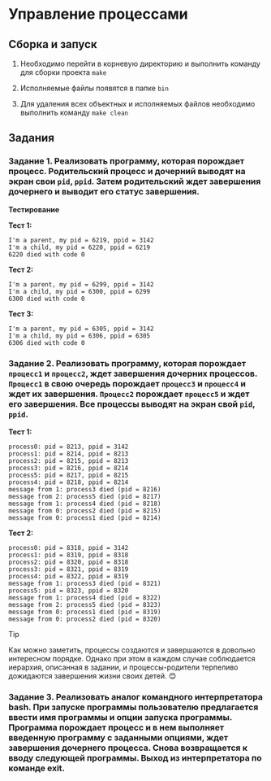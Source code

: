 # Управление процессами

## Сборка и запуск

1. Необходимо перейти в корневую директорию и выполнить команду для сборки проекта `make`

2. Исполняемые файлы появятся в папке `bin`

3. Для удаления всех объектных и исполняемых файлов необходимо выполнить команду `make clean`

## Задания

### Задание 1. Реализовать программу, которая порождает процесс. Родительский процесс и дочерний выводят на экран свои `pid`, `ppid`. Затем родительский ждет завершения дочернего и выводит его статус завершения.

**Тестирование**

**Тест 1:**

```
I'm a parent, my pid = 6219, ppid = 3142
I'm a child, my pid = 6220, ppid = 6219
6220 died with code 0
```

**Тест 2:**

```
I'm a parent, my pid = 6299, ppid = 3142
I'm a child, my pid = 6300, ppid = 6299
6300 died with code 0
```

**Тест 3:**

```
I'm a parent, my pid = 6305, ppid = 3142
I'm a child, my pid = 6306, ppid = 6305
6306 died with code 0
```

### Задание 2. Реализовать программу, которая порождает `процесс1` и `процесс2`, ждет завершения дочерних процессов. `Процесс1` в свою очередь порождает `процесс3` и `процесс4` и ждет их завершения. `Процесс2` порождает `процесс5` и ждет его завершения. Все процессы выводят на экран свой `pid`, `ppid`.

**Тест 1:**

```
process0: pid = 8213, ppid = 3142
process1: pid = 8214, ppid = 8213
process2: pid = 8215, ppid = 8213
process3: pid = 8216, ppid = 8214
process5: pid = 8217, ppid = 8215
process4: pid = 8218, ppid = 8214
message from 1: process3 died (pid = 8216)
message from 2: process5 died (pid = 8217)
message from 1: process4 died (pid = 8218)
message from 0: process2 died (pid = 8215)
message from 0: process1 died (pid = 8214)
```

**Тест 2:**

```
process0: pid = 8318, ppid = 3142
process1: pid = 8319, ppid = 8318
process2: pid = 8320, ppid = 8318
process3: pid = 8321, ppid = 8319
process4: pid = 8322, ppid = 8319
message from 1: process3 died (pid = 8321)
process5: pid = 8323, ppid = 8320
message from 1: process4 died (pid = 8322)
message from 2: process5 died (pid = 8323)
message from 0: process1 died (pid = 8319)
message from 0: process2 died (pid = 8320)
```

> [!TIP]
> Как можно заметить, процессы создаются и завершаются в довольно интересном порядке. Однако при этом в каждом случае соблюдается иерархия, описанная в задании, и процессы-родители терпеливо дожидаются завершения жизни своих детей. :blush:

### Задание 3. Реализовать аналог командного интерпретатора bash. При запуске программы пользователю предлагается ввести имя программы и опции запуска программы. Программа порождает процесс и в нем выполняет введенную программу с заданными опциями, ждет завершения дочернего процесса. Снова возвращается к вводу следующей программы. Выход из интерпретатора по команде exit.

